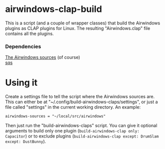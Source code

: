 airwindows-clap-build
===

This is a script (and a couple of wrapper classes) that build the Airwindows
plugins as CLAP plugins for Linux.  The resulting "Airwindows.clap" file
contains all the plugins.


### Dependencies

[The Airwindows sources](https://github.com/airwindows/airwindows) (of course)  
[sqs](https://github.com/stevefolta/sqs)


# Using it

Create a settings file to tell the script where the Airwindows sources are.
This can either be at
"~/.config/build-airwindows-claps/settings", or just a file called "settings"
in the current working directory.  An example:

```
airwindows-sources = "~/local/src/airwindows"
```

Then just run the "build-airwindows-claps" script.  You can give it optional
arguments to build only one plugin (`build-airwindows-clap only: Capacitor`) or
to exclude plugins (`build-airwindows-clap except: DrumSlam except: DustBunny`).

